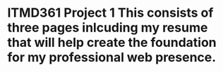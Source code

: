 # ITMD361 Project 1 This consists of three pages inlcuding my resume that will help create the foundation for my professional web presence.
